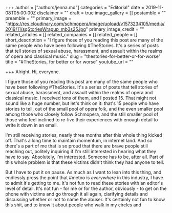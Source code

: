 +++
author = ["authors/jenna.md"]
categories = "Editorial"
date = 2019-11-08T05:00:00Z
disclaimer = ""
draft = true
image_gallery = []
postamble = ""
preamble = ""
primary_image = "https://res.cloudinary.com/schmopera/image/upload/v1573234105/media/2019/11/sqStoriesWrapup_mb3s25.jpg"
primary_image_credit = ""
related_articles = []
related_companies = []
related_people = []
short_description = "I figure those of you reading this post are many of the same people who have been following #TheStories. It's a series of posts that tell stories of sexual abuse, harassment, and assault within the realms of opera and classical music."
slug = "thestories-for-better-or-for-worse"
title = "#TheStories, for better or for worse"
youtube_url = ""

+++
Alright. Hi, everyone.

I figure those of you reading this post are many of the same people who have been following #TheStories. It's a series of posts that tell stories of sexual abuse, harassment, and assault within the realms of opera and classical music. I received tons of them, and I posted 15. That might not sound like a huge number, but let's think on it: that's 15 people who have stories to tell, out of the small pool of opera folk, and the even smaller pool among those who closely follow Schmopera, and the still smaller pool of those who feel inclined to re-live their experiences with enough detail to write it down in an email.

I'm still receiving stories, nearly three months after this whole thing kicked off. That's a long time to maintain momentum, in internet land. And so there's a part of me that is so proud that there are brave people still reaching out, politely inquiring if I'm still interested in hearing what they have to say. Absolutely, I'm interested. Someone has to be, after all. Part of this whole problem is that these victims didn't think they had anyone to tell.

But I have to put it on pause. As much as I want to lean into this thing, and endlessly press the point that #metoo is _everywhere_ in this industry, I have to admit it's getting to me. It's not fun to read these stories with an editor's level of detail. It's not fun - for me or for the author, obviously - to get on the phone with victims and go through it all again, clarifying details and discussing whether or not to name the abuser. It's certainly not fun to know this shit, and to know it about people who walk in my circles and 